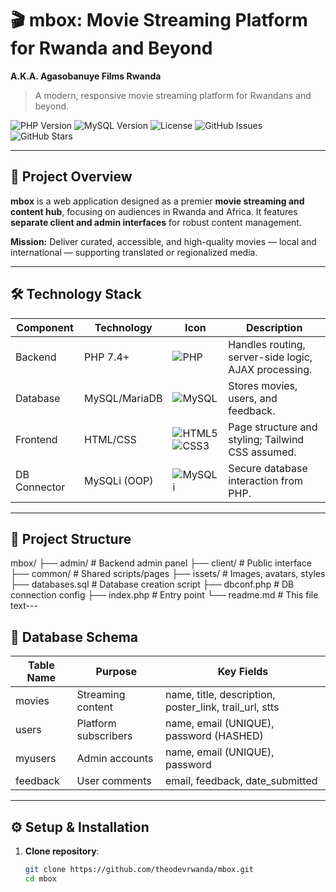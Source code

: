 # 🎬 mbox: Movie Streaming Platform for Rwanda and Beyond

**A.K.A. Agasobanuye Films Rwanda**

> A modern, responsive movie streaming platform for Rwandans and beyond.

![PHP Version](https://img.shields.io/badge/PHP-7.4%2B-777BB4?style=flat&logo=php&logoColor=white)
![MySQL Version](https://img.shields.io/badge/MySQL-8.x-4479A1?style=flat&logo=mysql&logoColor=white)
![License](https://img.shields.io/badge/License-MIT-green?style=flat)
![GitHub Issues](https://img.shields.io/github/issues/[your-username]/mbox?style=flat)
![GitHub Stars](https://img.shields.io/github/stars/[your-username]/mbox?style=social)

---

## 🚀 Project Overview

**mbox** is a web application designed as a premier **movie streaming and content hub**, focusing on audiences in Rwanda and Africa. It features **separate client and admin interfaces** for robust content management.

**Mission:** Deliver curated, accessible, and high-quality movies — local and international — supporting translated or regionalized media.

---

## 🛠️ Technology Stack

| Component         | Technology       | Icon                                                                 | Description                              |
|-------------------|------------------|----------------------------------------------------------------------|------------------------------------------|
| Backend           | PHP 7.4+        | ![PHP](https://img.shields.io/badge/-PHP-777BB4?style=flat&logo=php&logoColor=white) | Handles routing, server-side logic, AJAX processing. |
| Database          | MySQL/MariaDB   | ![MySQL](https://img.shields.io/badge/-MySQL-4479A1?style=flat&logo=mysql&logoColor=white) | Stores movies, users, and feedback. |
| Frontend          | HTML/CSS        | ![HTML5](https://img.shields.io/badge/-HTML5-E34F26?style=flat&logo=html5&logoColor=white) ![CSS3](https://img.shields.io/badge/-CSS3-1572B6?style=flat&logo=css3&logoColor=white) | Page structure and styling; Tailwind CSS assumed. |
| DB Connector      | MySQLi (OOP)    | ![MySQLi](https://img.shields.io/badge/-MySQLi-4479A1?style=flat)    | Secure database interaction from PHP. |

---

## 📂 Project Structure
mbox/
├── admin/                # Backend admin panel
├── client/               # Public interface
├── common/               # Shared scripts/pages
├── issets/               # Images, avatars, styles
├── databases.sql         # Database creation script
├── dbconf.php            # DB connection config
├── index.php             # Entry point
└── readme.md             # This file
text---

## 💾 Database Schema

| Table Name | Purpose              | Key Fields                              |
|------------|----------------------|-----------------------------------------|
| movies     | Streaming content    | name, title, description, poster_link, trail_url, stts |
| users      | Platform subscribers | name, email (UNIQUE), password (HASHED) |
| myusers    | Admin accounts       | name, email (UNIQUE), password          |
| feedback   | User comments        | email, feedback, date_submitted         |

---

## ⚙️ Setup & Installation

1. **Clone repository**:
   ```bash
   git clone https://github.com/theodevrwanda/mbox.git
   cd mbox
